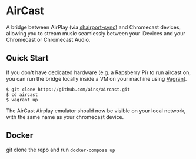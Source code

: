 AirCast
============

A bridge between AirPlay (via [shairport-sync](https://github.com/mikebrady/shairport-sync)) and Chromecast devices, allowing you to stream music seamlessly between your iDevices and your Chromecast or Chromecast Audio.

Quick Start
------------

If you don't have dedicated hardware (e.g. a Rapsberry Pi) to run aircast on, you can run the bridge locally inside a VM
on your machine using [Vagrant](https://www.vagrantup.com/).

```
$ git clone https://github.com/ains/aircast.git
$ cd aircast
$ vagrant up
```

The AirCast Airplay emulator should now be visible on your local network, with the same name as your chromecast device.

Docker
------------

git clone the repo and run `docker-compose up`

